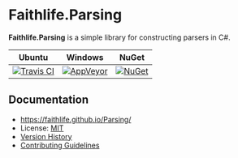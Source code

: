 # Faithlife.Parsing

**Faithlife.Parsing** is a simple library for constructing parsers in C#.

Ubuntu | Windows | NuGet
--- | --- | ---
[![Travis CI](https://img.shields.io/travis/Faithlife/Parsing/master.svg)](https://travis-ci.org/Faithlife/Parsing) | [![AppVeyor](https://img.shields.io/appveyor/ci/Faithlife/parsing/master.svg)](https://ci.appveyor.com/project/Faithlife/parsing) | [![NuGet](https://img.shields.io/nuget/v/Faithlife.Parsing.svg)](https://www.nuget.org/packages/Faithlife.Parsing)

## Documentation

* https://faithlife.github.io/Parsing/
* License: [MIT](LICENSE)
* [Version History](VersionHistory.md)
* [Contributing Guidelines](CONTRIBUTING.md)
